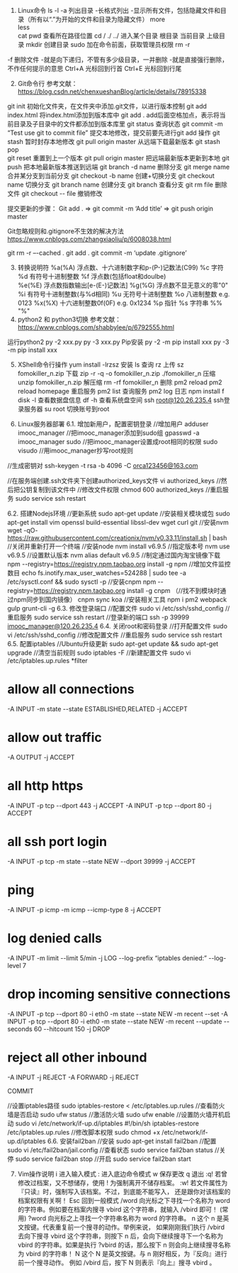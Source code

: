 1.	Linux命令
ls
-l
-a	列出目录
-长格式列出
-显示所有文件，包括隐藏文件和目录（所有以“.”为开始的文件和目录为隐藏文件）
more	
less	
cat	
pwd	查看所在路径位置
cd 
/
./
../	进入某个目录
根目录
当前目录
上级目录
mkdir	创建目录
sudo	加在命令前面，获取管理员权限
rm
-r

-f	删除文件
-就是向下递归，不管有多少级目录，一并删除
-就是直接强行删除，不作任何提示的意思
Ctrl+A	光标回到行首
Ctrl+E	光标回到行尾

2.	Git命令行
参考文献：
https://blog.csdn.net/chenxueshanBlog/article/details/78915338 

git init	初始化文件夹，在文件夹中添加.git文件，以进行版本控制
git add index.html	将index.html添加到版本库中
git add .	add后面空格加点，表示将当前目录及子目录中的文件都添加到版本库里
git status	查询状态
git commit -m “Test use git to commit file”	提交本地修改，提交前要先进行git add 操作
git stash	暂时封存本地修改
git pull origin master	从远端下载最新版本
git stash pop	
git reset	重置到上一个版本
git pull origin master	把远端最新版本更新到本地
git push	把本地最新版本推送到远端
git branch -d name	删除分支
git merge name	合并某分支到当前分支
git checkout -b name	创建+切换分支
git checkout name	切换分支
git branch name	创建分支
git branch	查看分支
git rm file	删除文件
git checkout -- file	撤销修改

提交更新的步骤：
Git add . => git commit -m ‘Add title’ => git push origin master

Git忽略规则和.gitignore不生效的解决方法
https://www.cnblogs.com/zhangxiaoliu/p/6008038.html 

git rm -r –-cached .
git add .
git commit -m ‘update .gitignore’


3.	转换说明符
%a(%A)     浮点数、十六进制数字和p-(P-)记数法(C99)
%c         字符
%d        有符号十进制整数
%f         浮点数(包括float和doulbe)  
%e(%E)     浮点数指数输出[e-(E-)记数法]
%g(%G)     浮点数不显无意义的零"0"
%i         有符号十进制整数(与%d相同) 
%u        无符号十进制整数
%o        八进制整数    e.g.     0123
%x(%X)     十六进制整数0f(0F)   e.g.   0x1234
%p        指针
%s        字符串
%%        "%"
4.	python2 和 python3切换
参考文献：https://www.cnblogs.com/shabbylee/p/6792555.html 

运行python2
py -2 xxx.py
py -3 xxx.py
Pip安装
py -2 -m pip install xxx
py -3 -m pip install xxx

5.	XShell命令行操作
yum install -lrzsz	安装 
ls	查询
rz	上传
sz fomokiller_n.zip	下载
zip -r -q -o fomokiller_n.zip ./fomokiller_n	压缩
unzip fomokiller_n.zip	解压缩
rm -rf fomokiller_n	删除
pm2 reload
pm2 reload homepage	重启服务
pm2 list	查询服务
pm2 log	日志
npm install	
f disk -l	查看数据盘信息
df -h	查看系统盘空间
ssh root@120.26.235.4	ssh登录服务器
su root	切换账号到root
	
	
	
	
	


6.	Linux服务器部署
6.1.	增加新用户，配置密钥登录
//增加用户
adduser imooc_manager
//把imooc_manager添加到sudo组
gpasswd -a imooc_manager sudo
//把imooc_manager设置成root相同的权限
sudo visudo
//用imooc_manager抄写root规则

//生成密钥对
ssh-keygen -t rsa -b 4096 -C orca123456@163.com

//在服务端创建.ssh文件夹下创建authorized_keys文件
vi authorized_keys
//然后把公钥复制到该文件中
//修改文件权限
chmod 600 authorized_keys
//重启服务
sudo service ssh restart

6.2.	搭建Nodejs环境
//更新系统
sudo apt-get update
//安装相关模块或包
sudo apt-get install vim openssl build-essential libssl-dev wget curl git
//安装nvm
wget -qO- https://raw.githubusercontent.com/creationix/nvm/v0.33.11/install.sh | bash
//关闭并重新打开一个终端
//安装node
nvm install v6.9.5
//指定版本号
nvm use v6.9.5
//设置默认版本
nvm alias default v6.9.5
//制定通过国内淘宝镜像下载
npm --registry=https://registry.npm.taobao.org install -g npm
//增加文件监控数目
echo fs.inotify.max_user_watches=524288 | sudo tee -a /etc/sysctl.conf && sudo sysctl -p
//安装cnpm
npm --registry=https://registry.npm.taobao.org install -g cnpm
（//找不到模块时通过npm同步到国内镜像）
cnpm sync koa
//安装相关工具
npm i pm2 webpack gulp grunt-cli -g
6.3.	修改登录端口
//配置文件
sudo vi /etc/ssh/sshd_config
//重启服务
sudo service ssh restart
//登录新的端口
ssh -p 39999 imooc_manager@120.26.235.4
6.4.	关闭root和密码登录
//打开配置文件
sudo vi /etc/ssh/sshd_config
//修改配置文件
//重启服务
sudo service ssh restart
6.5.	配置iptables
//Ubuntu升级更新
sudo apt-get update && sudo apt-get upgrade
//清空当前规则
sudo iptables -F
//新建配置文件
sudo vi /etc/iptables.up.rules
*filter

# allow all connections
-A INPUT -m state --state ESTABLISHED,RELATED -j ACCEPT

# allow out traffic 
-A OUTPUT -j ACCEPT

# all http https
-A INPUT -p tcp --dport 443 -j ACCEPT
-A INPUT -p tcp --dport 80 -j ACCEPT

# all ssh port login
-A INPUT -p tcp -m state --state NEW --dport 39999 -j ACCEPT

# ping
-A INPUT -p icmp -m icmp --icmp-type 8 -j ACCEPT

# log denied calls
-A INPUT -m limit --limit 5/min -j LOG --log-prefix “iptables denied:” --log-level 7

# drop incoming sensitive connections
-A INPUT -p tcp --dport 80 -i eth0 -m state --state NEW -m recent --set
-A INPUT -p tcp --dport 80 -i eth0 -m state --state NEW -m recent --update --seconds 60 --hitcount 150 -j DROP

# reject all other inbound
-A INPUT -j REJECT
-A FORWARD -j REJECT

COMMIT

//设置iptables路径
sudo iptables-restore < /etc/iptables.up.rules
//查看防火墙是否启动
sudo ufw status
//激活防火墙
sudo ufw enable
//设置防火墙开机启动
sudo vi /etc/network/if-up.d/iptables
#!/bin/sh
iptables-restore /etc/iptables.up.rules
//修改脚本权限
sudo chmod +x /etc/network/if-up.d/iptables
6.6.	安装fail2ban
//安装
sudo apt-get install fail2ban
//配置
sudo vi /etc/fail2ban/jail.config
//查看状态
sudo service fail2ban status
//关停
sudo service fail2ban stop
//开启
sudo service fail2ban start







7.	Vim操作说明
i	进入输入模式
:	进入底边命令模式
w	保存更改
q	退出
:q!	若曾修改过档案，又不想储存，使用 ! 为强制离开不储存档案。
:w!	若文件属性为『只读』时，强制写入该档案。不过，到底能不能写入， 还是跟你对该档案的档案权限有关啊！
Esc	回到一般模式
/word	向光标之下寻找一个名称为 word 的字符串。例如要在档案内搜寻 vbird 这个字符串，就输入 /vbird 即可！ (常用)
?word	向光标之上寻找一个字符串名称为 word 的字符串。
n	这个 n 是英文按键。代表重复前一个搜寻的动作。举例来说， 如果刚刚我们执行 /vbird 去向下搜寻 vbird 这个字符串，则按下 n 后，会向下继续搜寻下一个名称为 vbird 的字符串。如果是执行 ?vbird 的话，那么按下 n 则会向上继续搜寻名称为 vbird 的字符串！
N	这个 N 是英文按键。与 n 刚好相反，为『反向』进行前一个搜寻动作。 例如 /vbird 后，按下 N 则表示『向上』搜寻 vbird 。
	
	













